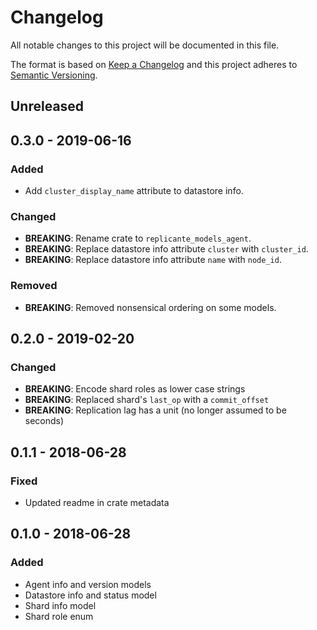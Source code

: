 # Changelog
All notable changes to this project will be documented in this file.

The format is based on [Keep a Changelog](http://keepachangelog.com/en/1.0.0/)
and this project adheres to [Semantic Versioning](http://semver.org/spec/v2.0.0.html).

## Unreleased

## 0.3.0 - 2019-06-16
### Added
- Add `cluster_display_name` attribute to datastore info.

### Changed
- **BREAKING**: Rename crate to `replicante_models_agent`.
- **BREAKING**: Replace datastore info attribute `cluster` with `cluster_id`.
- **BREAKING**: Replace datastore info attribute `name` with `node_id`.

### Removed
- **BREAKING**: Removed nonsensical ordering on some models.

## 0.2.0 - 2019-02-20
### Changed
- **BREAKING**: Encode shard roles as lower case strings
- **BREAKING**: Replaced shard's `last_op` with a `commit_offset`
- **BREAKING**: Replication lag has a unit (no longer assumed to be seconds)

## 0.1.1 - 2018-06-28
### Fixed
- Updated readme in crate metadata

## 0.1.0 - 2018-06-28
### Added
- Agent info and version models
- Datastore info and status model
- Shard info model
- Shard role enum
